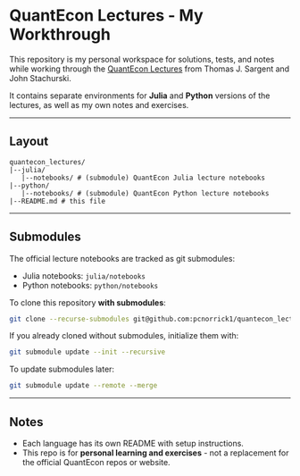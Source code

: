 # QuantEcon Lectures - My Workthrough

This repository is my personal workspace for solutions, tests, and notes while working through the [QuantEcon Lectures](https://quantecon.org/lectures/) from Thomas J. Sargent and John Stachurski.

It contains separate environments for **Julia** and **Python** versions of the lectures, as well as my own notes and exercises.

---

## Layout

```
quantecon_lectures/
|--julia/
   |--notebooks/ # (submodule) QuantEcon Julia lecture notebooks
|--python/
   |--notebooks/ # (submodule) QuantEcon Python lecture notebooks
|--README.md # this file

```

---

## Submodules

The official lecture notebooks are tracked as git submodules:

- Julia notebooks: `julia/notebooks`
- Python notebooks: `python/notebooks`

To clone this repository **with submodules**:

```bash
git clone --recurse-submodules git@github.com:pcnorrick1/quantecon_lectures.git
```

If you already cloned without submodules, initialize them with:

```bash
git submodule update --init --recursive
```

To update submodules later:

```bash
git submodule update --remote --merge
```

---

## Notes

- Each language has its own README with setup instructions.
- This repo is for **personal learning and exercises** - not a replacement for the official QuantEcon repos or website.
